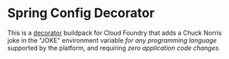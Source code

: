 # Spring Config Decorator

This is a [decorator](https://github.com/cf-platform-eng/meta-buildpack/blob/master/README.md#decorators) buildpack
for Cloud Foundry that adds a Chuck Norris joke in the "JOKE" environment variable *for any programming
language* supported by the platform, and requiring *zero application code changes*.

